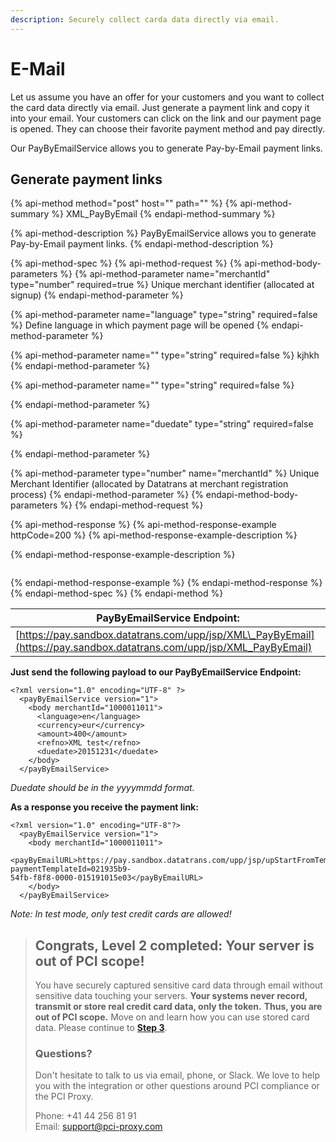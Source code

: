 ```yaml
---
description: Securely collect carda data directly via email.
---
```


# E-Mail

Let us assume you have an offer for your customers and you want to collect the card data directly via email. Just generate a payment link and copy it into your email. Your customers can click on the link and our payment page is opened. They can choose their favorite payment method and pay directly.

Our PayByEmailService allows you to generate Pay-by-Email payment links.

## Generate payment links

{% api-method method="post" host="" path="" %}
{% api-method-summary %}
XML\_PayByEmail
{% endapi-method-summary %}

{% api-method-description %}
PayByEmailService allows you to generate Pay-by-Email payment links.
{% endapi-method-description %}

{% api-method-spec %}
{% api-method-request %}
{% api-method-body-parameters %}
{% api-method-parameter name="merchantId" type="number" required=true %}
Unique merchant identifier \(allocated at signup\)
{% endapi-method-parameter %}

{% api-method-parameter name="language" type="string" required=false %}
Define language in which payment page will be opened
{% endapi-method-parameter %}

{% api-method-parameter name="" type="string" required=false %}
kjhkh
{% endapi-method-parameter %}

{% api-method-parameter name="" type="string" required=false %}

{% endapi-method-parameter %}

{% api-method-parameter name="duedate" type="string" required=false %}

{% endapi-method-parameter %}

{% api-method-parameter type="number" name="merchantId" %}
Unique Merchant Identifier \(allocated by Datatrans at merchant registration process\)
{% endapi-method-parameter %}
{% endapi-method-body-parameters %}
{% endapi-method-request %}

{% api-method-response %}
{% api-method-response-example httpCode=200 %}
{% api-method-response-example-description %}

{% endapi-method-response-example-description %}

```javascript

```
{% endapi-method-response-example %}
{% endapi-method-response %}
{% endapi-method-spec %}
{% endapi-method %}

| **PayByEmailService Endpoint:** |
| --- |
| [https://pay.sandbox.datatrans.com/upp/jsp/XML\_PayByEmail](https://pay.sandbox.datatrans.com/upp/jsp/XML_PayByEmail) |

**Just send the following payload to our PayByEmailService Endpoint:**

```markup
<?xml version="1.0" encoding="UTF-8" ?>
  <payByEmailService version="1">
    <body merchantId="1000011011">
      <language>en</language>
      <currency>eur</currency>
      <amount>400</amount>
      <refno>XML test</refno>
      <duedate>20151231</duedate>
    </body>
  </payByEmailService>
```

_Duedate should be in the yyyymmdd format._

**As a response you receive the payment link:**

```markup
<?xml version="1.0" encoding="UTF-8"?>
  <payByEmailService version="1">
    <body merchantId="1000011011">
      <payByEmailURL>https://pay.sandbox.datatrans.com/upp/jsp/upStartFromTemplate?paymentTemplateId=021935b9-
54fb-f8f8-0000-015191015e03</payByEmailURL>
    </body>
  </payByEmailService>
```

_Note: In test mode, only test credit cards are allowed!_

> ## Congrats, Level 2 completed: Your server is out of PCI scope!
>
> You have securely captured sensitive card data through email without sensitive data touching your servers. **Your systems never record, transmit or store real credit card data, only the token.** **Thus, you are out of PCI scope.** Move on and learn how you can use stored card data. Please continue to [**Step 3**](../use-stored-cards/).
>
> ### Questions?
>
> Don't hesitate to talk to us via email, phone, or Slack. We love to help you with the integration or other questions around PCI compliance or the PCI Proxy.
>
> Phone: +41 44 256 81 91  
> Email: [support@pci-proxy.com](mailto:support@pci-proxy.com)

